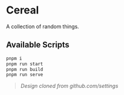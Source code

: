 # Cereal

A collection of random things.

## Available Scripts
```zsh
pnpm i
pnpm run start
pnpm run build
pnpm run serve
```

> _Design cloned from github.com/settings_